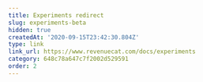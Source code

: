 ```yaml
---
title: Experiments redirect
slug: experiments-beta
hidden: true
createdAt: '2020-09-15T23:42:30.804Z'
type: link
link_url: https://www.revenuecat.com/docs/experiments
category: 648c78a647c7f2002d529591
order: 2
---
```

